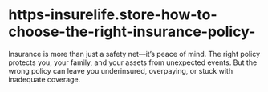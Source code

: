 # https-insurelife.store-how-to-choose-the-right-insurance-policy-
Insurance is more than just a safety net—it’s peace of mind. The right policy protects you, your family, and your assets from unexpected events. But the wrong policy can leave you underinsured, overpaying, or stuck with inadequate coverage.

